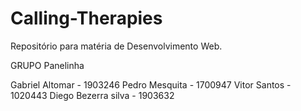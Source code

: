# Calling-Therapies


Repositório para matéria de Desenvolvimento Web.


GRUPO Panelinha



Gabriel Altomar - 1903246
Pedro Mesquita - 1700947
Vitor Santos - 1020443
Diego Bezerra silva - 1903632
